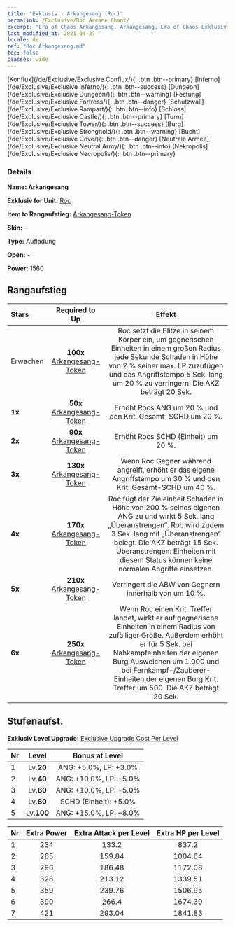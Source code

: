 ```yaml
---
title: "Exklusiv - Arkangesang (Roc)"
permalink: /Exclusive/Roc Arcane Chant/
excerpt: "Era of Chaos Arkangesang. Arkangesang. Era of Chaos Exklusiv Arkangesang. Roc Exklusiv."
last_modified_at: 2021-04-27
locale: de
ref: "Roc Arkangesang.md"
toc: false
classes: wide
---
```

 [Konflux](/de/Exclusive/Exclusive Conflux/){: .btn .btn--primary} [Inferno](/de/Exclusive/Exclusive Inferno/){: .btn .btn--success} [Dungeon](/de/Exclusive/Exclusive Dungeon/){: .btn .btn--warning} [Festung](/de/Exclusive/Exclusive Fortress/){: .btn .btn--danger} [Schutzwall](/de/Exclusive/Exclusive Rampart/){: .btn .btn--info} [Schloss](/de/Exclusive/Exclusive Castle/){: .btn .btn--primary} [Turm](/de/Exclusive/Exclusive Tower/){: .btn .btn--success} [Burg](/de/Exclusive/Exclusive Stronghold/){: .btn .btn--warning} [Bucht](/de/Exclusive/Exclusive Cove/){: .btn .btn--danger} [Neutrale Armee](/de/Exclusive/Exclusive Neutral Army/){: .btn .btn--info} [Nekropolis](/de/Exclusive/Exclusive Necropolis/){: .btn .btn--primary} 

### Details
 **Name: Arkangesang** 

 **Exklusiv for Unit:** [Roc](/de/units/Roc/) 

 **Item to Rangaufstieg:** [Arkangesang-Token](/ItemsDE/con_915/)

 **Skin:** -

 **Type:** Aufladung

 **Open:** -

 **Power:** 1560

## Rangaufstieg

  |     Stars    |  Required to Up | Effekt |
  |:-------------|:---------------:|:---------------:|
  |  Erwachen  | **100x** [Arkangesang-Token](/ItemsDE/con_915/) | <Statischer Puls> Roc setzt die Blitze in seinem Körper ein, um gegnerischen Einheiten in einem großen Radius jede Sekunde Schaden in Höhe von 2 % seiner max. LP zuzufügen und das Angriffstempo 5 Sek. lang um 20 % zu verringern. Die AKZ beträgt 20 Sek. |
  | **1x** <i class="fas fa-star"/> | **50x** [Arkangesang-Token](/ItemsDE/con_915/) | Erhöht Rocs ANG um 20 % und den Krit. Gesamt-SCHD um 20 %. |
  | **2x** <i class="fas fa-star"/> | **90x** [Arkangesang-Token](/ItemsDE/con_915/) | Erhöht Rocs SCHD (Einheit) um 20 %. |
  | **3x** <i class="fas fa-star"/> | **130x** [Arkangesang-Token](/ItemsDE/con_915/) | Wenn Roc Gegner während <Statischer Puls> angreift, erhöht er das eigene Angriffstempo um 30 % und den Krit. Gesamt-SCHD um 40 %. |
  | **4x** <i class="fas fa-star"/> | **170x** [Arkangesang-Token](/ItemsDE/con_915/) | <Blitzschlag> Roc fügt der Zieleinheit Schaden in Höhe von 200 % seines eigenen ANG zu und wirkt 5 Sek. lang „Überanstrengen“. Roc wird zudem 3 Sek. lang mit „Überanstrengen“ belegt. Die AKZ beträgt 15 Sek. Überanstrengen: Einheiten mit diesem Status können keine normalen Angriffe einsetzen. |
  | **5x** <i class="fas fa-star"/> | **210x** [Arkangesang-Token](/ItemsDE/con_915/) | Verringert die ABW von Gegnern innerhalb von <Statischer Puls> um 10 %. |
  | **6x** <i class="fas fa-star"/> | **250x** [Arkangesang-Token](/ItemsDE/con_915/) | <Sturmverfolgung> Wenn Roc einen Krit. Treffer landet, wirkt er <Statischer Puls> auf gegnerische Einheiten in einem Radius von zufälliger Größe. Außerdem erhöht er für 5 Sek. bei Nahkampfeinheiten der eigenen Burg Ausweichen um 1.000 und bei Fernkampf-/Zauberer-Einheiten der eigenen Burg Krit. Treffer um 500. Die AKZ beträgt 20 Sek. |


## Stufenaufst.
 **Exklusiv Level Upgrade:** [Exclusive Upgrade Cost Per Level](/Exclusive/ExclusiveUpgradeCostPerLevel/)

  |  Nr  |   Level  | Bonus at Level |
  |:-----|:--------:|:--------------:|
  | 1 | Lv.**20** | ANG: +5.0%, LP: +3.0% |
  | 2 | Lv.**40** | ANG: +10.0%, LP: +5.0% |
  | 3 | Lv.**60** | ANG: +10.0%, LP: +5.0% |
  | 4 | Lv.**80** | SCHD (Einheit): +5.0% |
  | 5 | Lv.**100** | ANG: +15.0%, LP: +8.0% |


  |  Nr  |  Extra Power | Extra Attack per Level | Extra HP per Level |
  |:-----|:--------:|:--------:|:--------:|
  | 1 | 234 | 133.2 | 837.2 |
  | 2 | 265 | 159.84 | 1004.64 |
  | 3 | 296 | 186.48 | 1172.08 |
  | 4 | 328 | 213.12 | 1339.51 |
  | 5 | 359 | 239.76 | 1506.95 |
  | 6 | 390 | 266.4 | 1674.39 |
  | 7 | 421 | 293.04 | 1841.83 |


